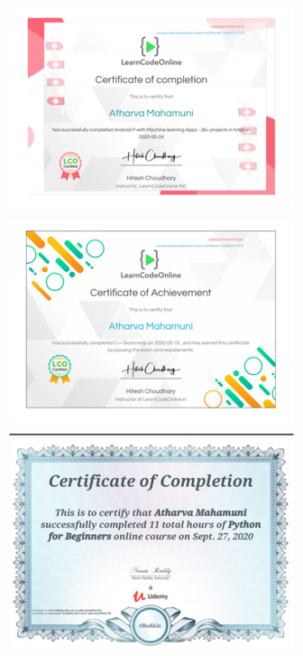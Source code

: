 ![Android Bootcamp with ML kit](https://github.com/AtharvaMahamuni/My-Certificates/blob/main/Courses/technical/LCO_Android.png)
<br/><br/>
![C++ Bootcamp](https://github.com/AtharvaMahamuni/My-Certificates/blob/main/Courses/technical/LCO_CPP_bootcamp.png)
<br/><br/>
![Python Course](https://github.com/AtharvaMahamuni/My-Certificates/blob/main/Courses/technical/pythonUdemy.png)
<br/><br/>
